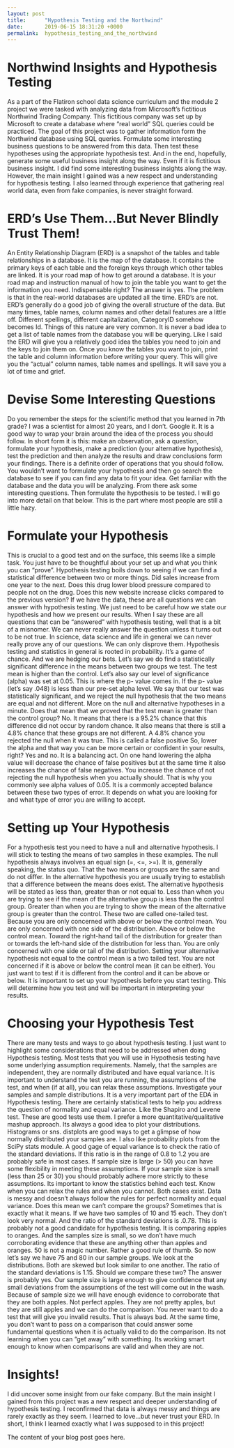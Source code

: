 ```yaml
---
layout: post
title:      "Hypothesis Testing and the Northwind"
date:       2019-06-15 18:31:20 +0000
permalink:  hypothesis_testing_and_the_northwind
---
```


#  Northwind Insights and Hypothesis Testing

As a part of the Flatiron school data science curriculum and the module 2 project we were tasked with analyzing data from Microsoft’s fictitious Northwind Trading Company.  This fictitious company was set up by Microsoft to create a database where “real world” SQL queries could be practiced.  The goal of this project was to gather information form the Northwind database using SQL queries.  Formulate some interesting business questions to be answered from this data.  Then test these hypotheses using the appropriate hypothesis test. And in the end, hopefully, generate some useful business insight along the way.  Even if it is fictitious business insight. I did find some interesting business insights along the way.  However, the main insight I gained was a new respect and understanding for hypothesis testing.  I also learned through experience that gathering real world data, even from fake companies, is never straight forward.


# ERD’s Use Them…But Never Blindly Trust Them!
An Entity Relationship Diagram (ERD) is a snapshot of the tables and table relationships in a database. It is the map of the database.  It contains the primary keys of each table and the foreign keys through which other tables are linked.  It is your road map of how to get around a database.  It is your road map and instruction manual of how to join the table you want to get the information you need.  Indispensable right?  The answer is yes.  The problem is that in the real-world databases are updated all the time.  ERD’s are not.  ERD’s generally do a good job of giving the overall structure of the data.  But many times, table names, column names and other detail features are a little off.  Different spellings, different capitalization, CategoryID somehow becomes Id.  Things of this nature are very common. It is never a bad idea to get a list of table names from the database you will be querying. Like I said the ERD will give you a relatively good idea the tables you need to join and the keys to join them on.  Once you know the tables you want to join, print the table and column information before writing your query.  This will give you the “actual” column names, table names and spellings.  It will save you a lot of time and grief.



# Devise Some Interesting Questions
Do you remember the steps for the scientific method that you learned in 7th grade?  I was a scientist for almost 20 years, and I don’t. Google it.  It is a good way to wrap your brain around the idea of the process you should follow.  In short form it is this: make an observation, ask a question, formulate your hypothesis, make a prediction (your alternative hypothesis), test the prediction and then analyze the results and draw conclusions form your findings.  There is a definite order of operations that you should follow.  You wouldn’t want to formulate your hypothesis and then go search the database to see if you can find any data to fit your idea. Get familiar with the database and the data you will be analyzing.  From there ask some interesting questions. Then formulate the hypothesis to be tested.  I will go into more detail on that below.  This is the part where most people are still a little hazy.


# Formulate your Hypothesis
This is crucial to a good test and on the surface, this seems like a simple task. You just have to be thoughtful about your set up and what you think you can “prove”. Hypothesis testing boils down to seeing if we can find a statistical difference between two or more things.  Did sales increase from one year to the next.  Does this drug lower blood pressure compared to people not on the drug. Does this new website increase clicks compared to the previous version?  If we have the data, these are all questions we can answer with hypothesis testing. We just need to be careful how we state our hypothesis and how we present our results.  When I say these are all questions that can be “answered” with hypothesis testing, well that is a bit of a misnomer.  We can never really answer the question unless it turns out to be not true. In science, data science and life in general we can never really prove any of our questions.  We can only disprove them.  Hypothesis testing and statistics in general is rooted in probability.  It’s a game of chance.  And we are hedging our bets.  Let’s say we do find a statistically significant difference in the means between two groups we test. The test mean is higher than the control.  Let’s also say our level of significance (alpha) was set at 0.05.  This is where the p- value comes in.  If the p- value (let’s say .048) is less than our pre-set alpha level. We say that our test was statistically significant, and we reject the null hypothesis that the two means are equal and not different.  More on the null and alternative hypotheses in a minute. Does that mean that we proved that the test mean is greater than the control group?  No.  It means that there is a 95.2% chance that this difference did not occur by random chance.  It also means that there is still a 4.8% chance that these groups are not different. A 4.8% chance you rejected the null when it was true.  This is called a false positive   So, lower the alpha and that way you can be more certain or confident in your results, right? Yes and no.  It is a balancing act. On one hand lowering the alpha value will decrease the chance of false positives but at the same time it also increases the chance of false negatives. You increase the chance of not rejecting the null hypothesis when you actually should.  That is why you commonly see alpha values of 0.05.  It is a commonly accepted balance between these two types of error.  It depends on what you are looking for and what type of error you are willing to accept.


# Setting up Your Hypothesis
For a hypothesis test you need to have a null and alternative hypothesis.  I will stick to testing the means of two samples in these examples.  The null hypothesis always involves an equal sign (=, <=, >=).  It is, generally speaking, the status quo.  That the two means or groups are the same and do not differ.  In the alternative hypothesis you are usually trying to establish that a difference between the means does exist. The alternative hypothesis will be stated as less than, greater than or not equal to.  Less than when you are trying to see if the mean of the alternative group is less than the control group.  Greater than when you are trying to show the mean of the alternative group is greater than the control.  These two are called one-tailed test. Because you are only concerned with above or below the control mean.  You are only concerned with one side of the distribution.  Above or below the control mean.  Toward the right-hand tail of the distribution for greater than or towards the left-hand side of the distribution for less than. You are only concerned with one side or tail of the distribution. Setting your alternative hypothesis not equal to the control mean is a two tailed test.  You are not concerned if it is above or below the control mean (it can be either).  You just want to test if it is different from the control and it can be above or below. It is important to set up your hypothesis before you start testing.  This will determine how you test and will be important in interpreting your results.


# Choosing your Hypothesis Test
There are many tests and ways to go about hypothesis testing.  I just want to highlight some considerations that need to be addressed when doing Hypothesis testing. Most tests that you will use in Hypothesis testing have some underlying assumption requirements. Namely, that the samples are independent, they are normally distributed and have equal variance.  It is important to understand the test you are running, the assumptions of the test, and when (if at all), you can relax these assumptions.  Investigate your samples and sample distributions.  It is a very important part of the EDA in Hypothesis testing.  There are certainly statistical tests to help you address the question of normality and equal variance.  Like the Shapiro and Levene test.  These are good tests use them.  I prefer a more quantitative/qualitative mashup approach.  Its always a good idea to plot your distributions.  Histograms or sns. distplots are good ways to get a glimpse of how normally distributed your samples are. I also like probability plots from the SciPy stats module.  A good gage of equal variance is to check the ratio of the standard deviations.  If this ratio is in the range of 0.8 to 1.2 you are probably safe in most cases.  If sample size is large (> 50) you can have some flexibility in meeting these assumptions.  If your sample size is small (less than 25 or 30) you should probably adhere more strictly to these assumptions.  Its important to know the statistics behind each test.  Know when you can relax the rules and when you cannot.  Both cases exist. Data is messy and doesn’t always follow the rules for perfect normality and equal variance.  Does this mean we can’t compare the groups?  Sometimes that is exactly what it means.  If we have two samples of 10 and 15 each.  They don’t look very normal. And the ratio of the standard deviations is .0.78.  This is probably not a good candidate for hypothesis testing.  It is comparing apples to oranges.  And the samples size is small, so we don’t have much corroborating evidence that these are anything other than apples and oranges. 50 is not a magic number. Rather a good rule of thumb.  So now let’s say we have 75 and 80 in our sample groups.  We look at the distributions.  Both are skewed but look similar to one another.   The ratio of the standard deviations is 1.15.  Should we compare these two?  The answer is probably yes.  Our sample size is large enough to give confidence that any small deviations from the assumptions of the test will come out in the wash.  Because of sample size we will have enough evidence to corroborate that they are both apples. Not perfect apples.  They are not pretty apples, but they are still apples and we can do the comparison.  You never want to do a test that will give you invalid results. That is always bad.  At the same time, you don’t want to pass on a comparison that could answer some fundamental questions when it is actually valid to do the comparison.  Its not learning when you can “get away” with something.  Its working smart enough to know when comparisons are valid and when they are not.


#  Insights!

I did uncover some insight from our fake company.  But the main insight I gained from this project was a new respect and deeper understanding of hypothesis testing.  I reconfirmed that data is always messy and things are rarely exactly as they seem.  I learned to love…but never trust your ERD.  In short, I think I learned exactly what I was supposed to in this project!


The content of your blog post goes here.
